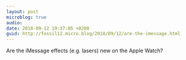 ```yaml
---
layout: post
microblog: true
audio: 
date: 2018-09-12 19:37:05 +0200
guid: http://fossil12.micro.blog/2018/09/12/are-the-imessage.html
---
```

Are the iMessage effects (e.g. lasers) new on the Apple Watch?
